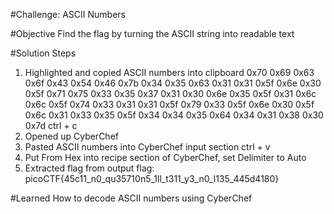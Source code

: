 #Challenge: ASCII Numbers

#Objective
Find the flag by turning the ASCII string into readable text

#Solution Steps
1. Highlighted and copied ASCII numbers into clipboard
    0x70 0x69 0x63 0x6f 0x43 0x54 0x46 0x7b 0x34 0x35 0x63 0x31 0x31 0x5f 0x6e 0x30 0x5f 0x71 0x75 0x33 0x35 0x37 0x31 0x30 0x6e 0x35 0x5f 0x31 0x6c 0x6c 0x5f 0x74 0x33 0x31 0x31 0x5f 0x79 0x33 0x5f 0x6e 0x30 0x5f 0x6c 0x31 0x33 0x35 0x5f 0x34 0x34 0x35 0x64 0x34 0x31 0x38 0x30 0x7d 
    ctrl + c
2. Opened up CyberChef
3. Pasted ASCII numbers into CyberChef input section
    ctrl + v
4. Put From Hex into recipe section of CyberChef, set Delimiter to Auto
5. Extracted flag from output
    flag: picoCTF{45c11_n0_qu35710n5_1ll_t311_y3_n0_l135_445d4180}

#Learned
How to decode ASCII numbers using CyberChef